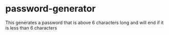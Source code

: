 # password-generator
This generates a password that is above 6 characters long and will end if it is less than 6 characters
